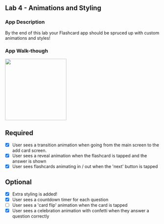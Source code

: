 ## Lab 4 - Animations and Styling

### App Description
By the end of this lab your Flashcard app should be spruced up with custom animations and styles! 

### App Walk-though
<img src="https://i.imgur.com/LVdxYsX.gif" width=200><br>

## Required
- [x] User sees a transition animation when going from the main screen to the add card screen.
- [x] User sees a reveal animation when the flashcard is tapped and the answer is shown
- [x] User sees flashcards animating in / out when the 'next' button is tapped

## Optional
- [x] Extra styling is added!
- [x] User sees a countdown timer for each question
- [ ] User sees a 'card flip' animation when the card is tapped
- [x] User sees a celebration animation with confetti when they answer a question correctly